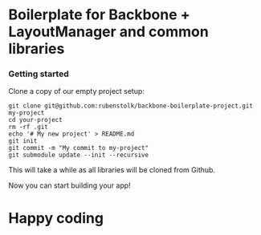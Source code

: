 # Boilerplate for Backbone + LayoutManager and common libraries

### Getting started

Clone a copy of our empty project setup:

```
git clone git@github.com:rubenstolk/backbone-boilerplate-project.git my-project
cd your-project
rm -rf .git
echo '# My new project' > README.md
git init
git commit -m "My commit to my-project"
git submodule update --init --recursive
```

This will take a while as all libraries will be cloned from Github.

Now you can start building your app!

# Happy coding
